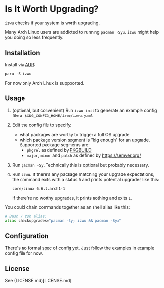 # Is It Worth Upgrading?

`izwu` checks if your system is worth upgrading.

Many Arch Linux users are addicted to running `pacman -Syu`.
`izwu` might help you doing so less frequently.

## Installation

Install via [AUR](https://aur.archlinux.org/packages/iwzu):

`paru -S izwu`

For now only Arch Linux is suppported.

## Usage

1. (optional, but convenient) Run `izwu init` to generate an example config file at
    `$XDG_CONFIG_HOME/izwu/izwu.yaml`

2. Edit the config file to specify:

    - what packages are worthy to trigger a full OS upgrade
    - which package version segment is "big enough" for an upgrade. 
      Supported package segments are:
        - `pkgrel` as defined by [PKGBUILD]
        - `major`, `minor` and `patch` as defined by <https://semver.org/>

3. Run `pacman -Sy`. Technically this is optional but probably necessary.

4. Run `izwu`. If there's any package matching your upgrade expectations,
    the command exits with a status `0` and prints potential upgrades like
    this:

    ```
    core/linux 6.6.7.arch1-1
    ```

    If there're no worthy upgrades, it prints nothing and exits `1`. 

You could chain commands together as an shell alias like this:

```sh
# Bash / zsh alias:
alias checkupgrades="pacman -Sy; izwu && pacman -Syu"
```

## Configuration

There's no formal spec of config yet. Just follow the examples
in example config file for now.

## License

See (LICENSE.md)[LICENSE.md]


[PKGBUILD]: https://wiki.archlinux.org/title/PKGBUILD#pkgrel
